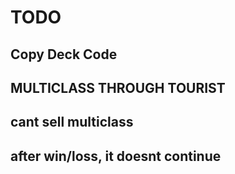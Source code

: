 # TODO

## Copy Deck Code

## MULTICLASS THROUGH TOURIST

## cant sell multiclass

## after win/loss, it doesnt continue
